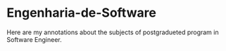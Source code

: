 # Engenharia-de-Software
Here are my annotations about the subjects of postgradueted program in Software Engineer.
